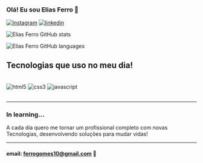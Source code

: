### Olá! Eu sou Elias Ferro 👋

[![Instagram](https://img.shields.io/badge/Instagram-E4405F?style=for-the-badge&logo=instagram&logoColor=white)](https://www.instagram.com/_eliasferro_/)
[![linkedin](https://img.shields.io/badge/LinkedIn-0077B5?style=for-the-badge&logo=linkedin&logoColor=white)](https://www.linkedin.com/in/elias-ferro-444a14267/)

![Elias Ferro GitHub stats](https://github-readme-stats.vercel.app/api?username=Elias-Ferro&show_icons=true&theme=radical)

![Elias Ferro GitHub languages](https://github-readme-stats.vercel.app/api/top-langs/?username=Elias-Ferro&theme=radical)

## Tecnologias que uso no meu dia!

<div style="display: inline_block"><br/>
    <img align="center" alt="html5" src="https://img.shields.io/badge/HTML5-E34F26?style=for-the-badge&logo=html5&logoColor=white">
    <img align="center" alt="css3" src="https://img.shields.io/badge/CSS3-1572B6?style=for-the-badge&logo=css3&logoColor=white">
    <img align="center" alt="javascript" src="https://img.shields.io/badge/JavaScript-F7DF1E?style=for-the-badge&logo=javascript&logoColor=black">
</div><br/>

<hr>

### In learning...<br/>
A cada dia quero me tornar um profissional completo com novas Tecnologias, desenvolvendo soluções para mudar vidas!

<hr>

#### email: ferrogomes10@gmail.com 📧

